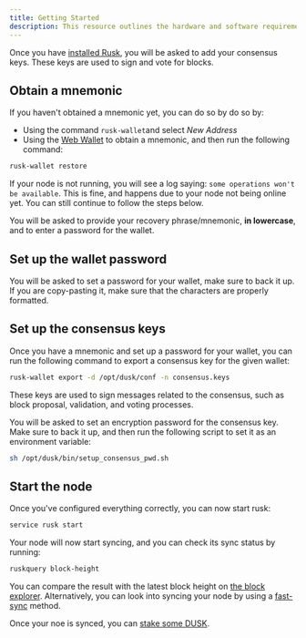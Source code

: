 ```yaml
---
title: Getting Started
description: This resource outlines the hardware and software requirements for the node. Explore the different node types and different ways to setup a node.
---
```



Once you have [installed Rusk](/operator/node-installation/getting-started), you will be asked to add your consensus keys. These keys are used to sign and vote for blocks.

## Obtain a mnemonic
If you haven't obtained a mnemonic yet, you can do so by do so by:
- Using the command `rusk-wallet`and select *New Address*
- Using the [Web Wallet](https://wallet.dusk.network/setup/) to obtain a mnemonic, and then run the following command:
```sh
rusk-wallet restore
```

If your node is not running, you will see a log saying: `some operations won't be available`. This is fine, and happens due to your node not being online yet. You can still continue to follow the steps below.

You will be asked to provide your recovery phrase/mnemonic, **in lowercase**, and to enter a password for the wallet. 

## Set up the wallet password
You will be asked to set a password for your wallet, make sure to back it up. If you are copy-pasting it, make sure that the characters are properly formatted.

## Set up the consensus keys
Once you have a mnemonic and set up a password for your wallet, you can run the following command to export a consensus key for the given wallet:
```sh
rusk-wallet export -d /opt/dusk/conf -n consensus.keys
```

These keys are used to sign messages related to the consensus, such as block proposal, validation, and voting processes.

You will be asked to set an encryption password for the consensus key. Make sure to back it up, and then run the following script to set it as an environment variable:
```sh
sh /opt/dusk/bin/setup_consensus_pwd.sh
```
## Start the node
Once you've configured everything correctly, you can now start rusk:
```sh
service rusk start
```

Your node will now start syncing, and you can check its sync status by running:
```sh
ruskquery block-height
```

You can compare the result with the latest block height on [the block explorer](https://explorer.dusk.network/). Alternatively, you can look into syncing your node by using a [fast-sync](/operator/node-setup/fast-sync) method.

Once your noe is synced, you can [stake some DUSK](/docs/operator/node-setup/staking-dusk).
